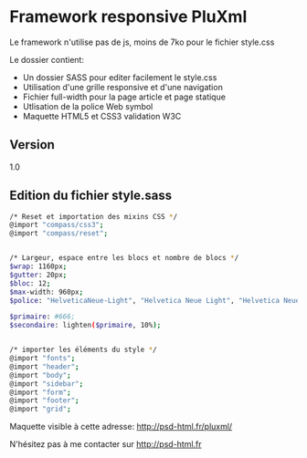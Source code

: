 Framework responsive PluXml
=========

Le framework n'utilise pas de js, moins de 7ko pour le fichier style.css

Le dossier contient:

  - Un dossier SASS pour editer facilement le style.css
  - Utilisation d'une grille responsive et d'une navigation
  - Fichier full-width pour la page article et page statique
  - Utlisation de la police Web symbol 
  - Maquette HTML5 et CSS3 validation W3C


Version
----

1.0



Edition du fichier style.sass
--------------

```sh
/* Reset et importation des mixins CSS */
@import "compass/css3";
@import "compass/reset";


/* Largeur, espace entre les blocs et nombre de blocs */
$wrap: 1160px;
$gutter: 20px;
$bloc: 12;
$max-width: 960px;
$police: "HelveticaNeue-Light", "Helvetica Neue Light", "Helvetica Neue", Helvetica, Arial, "Lucida Grande", sans-serif;

$primaire: #666;
$secondaire: lighten($primaire, 10%);


/* importer les éléments du style */
@import "fonts";
@import "header";
@import "body";
@import "sidebar";
@import "form";
@import "footer";
@import "grid";
```

Maquette visible à cette adresse: http://psd-html.fr/pluxml/

N'hésitez pas à me contacter sur http://psd-html.fr
